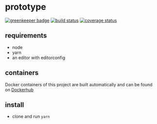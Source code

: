 # prototype

[![greenkeeper badge][greenkeeper-badge]][greenkeeper-url]
[![build status][build-badge]][build-url]
[![coverage status][coverage-badge]][coverage-url]

## requirements

* node
* yarn
* an editor with editorconfig

## containers

Docker containers of this project are built automatically and can be found on [Dockerhub](https://hub.docker.com/r/forecastxl/prototype)

## install

* clone and run `yarn`

[greenkeeper-badge]: https://badges.greenkeeper.io/forecastxl/prototype.svg
[greenkeeper-url]: https://greenkeeper.io/
[build-badge]: https://travis-ci.org/forecastxl/prototype.svg?branch=develop
[build-url]: https://travis-ci.org/forecastxl/prototype
[coverage-badge]: https://coveralls.io/repos/github/forecastxl/prototype/badge.svg?branch=develop
[coverage-url]: https://coveralls.io/github/forecastxl/prototype?branch=develop
